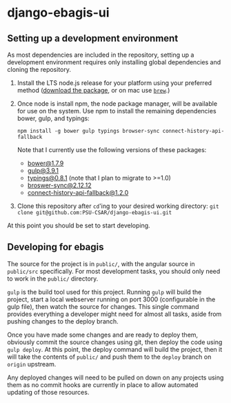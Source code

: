 # django-ebagis-ui

## Setting up a development environment

As most dependencies are included in the repository, setting up a development environment requires only installing global dependencies and cloning the repository.

1. Install the LTS node.js release for your platform using your preferred method ([download the package](https://nodejs.org/en/), or on mac use [`brew`](http://brew.sh/).)

2. Once node is install npm, the node package manager,
   will be available for use on the system.
   Use npm to install the remaining dependencies bower,
   gulp, and typings:

   `npm install -g bower gulp typings browser-sync connect-history-api-fallback`

   Note that I currently use the following versions of these packages:

   - bower@1.7.9
   - gulp@3.9.1
   - typings@0.8.1 (note that I plan to migrate to >=1.0)
   - broswer-sync@2.12.12
   - connect-history-api-fallback@1.2.0

3. Clone this repository after `cd`'ing to your desired working directory:
   `git clone git@github.com:PSU-CSAR/django-ebagis-ui.git`

At this point you should be set to start developing.


## Developing for ebagis

The source for the project is in `public/`,
with the angular source in `public/src` specifically.
For most development tasks, you should only need to work in the `public/` directory.

`gulp` is the build tool used for this project.
Running `gulp` will build the project,
start a local webserver running on port 3000
(configurable in the gulp file),
then watch the source for changes.
This single command provides everything a developer might need for almost all tasks,
aside from pushing changes to the deploy branch.

Once you have made some changes and are ready to deploy them,
obviously commit the source changes using git,
then deploy the code using `gulp deploy`.
At this point, the deploy command will build the project,
then it will take the contents of `public/` and push them
to the `deploy` branch on `origin` upstream.

Any deployed changes will need to be pulled on down on
any projects using them as no commit hooks are currently
in place to allow automated updating of those resources.
